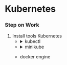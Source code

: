 # Kubernetes
### Step on Work
1. Install tools Kubernetes
   - <details>
     <summary>kubectl</summary>

     - Ref
       - https://kubernetes.io/docs/tasks/tools/install-kubectl-windows/

     - download Kubectl.exe to path want

       ```
       curl.exe -LO "https://dl.k8s.io/release/v1.26.0/bin/windows/amd64/kubectl.exe"
       ```
       
     - Add Path to environment variable

       - Search environment
    
         ![](image/environment.png)

       - Click Environment Variables...

         ![](image/clickEnVa.png)

       - Select Path Click Edit

         ![](image/selectPath.png)

       - Click New
         
         ![](image/listPath.png)

       - Add Path that have kubectl.exe
       - Click OK
    
     - Test Kubectl enable 
       ```
       kubectl version --client
       ```

     </details>
     
   - <details>
     <summary>minikube</summary>

     - Ref
       - https://minikube.sigs.k8s.io/docs/start/

     - download minikube.exe
       ```ruby
       New-Item -Path 'c:<path want to install>' -Name 'minikube' -ItemType Directory -Force #create folder minikube
       Invoke-WebRequest -OutFile 'c:<path want to install>\minikube\minikube.exe' -Uri 'https://github.com/kubernetes/minikube/releases/latest/download/minikube-windows-amd64.exe' -UseBasicParsing #download install to path
       ```

     - Add Path to environment variable
       ```ruby
       $oldPath = [Environment]::GetEnvironmentVariable('Path', [EnvironmentVariableTarget]::Machine)
        if ($oldPath.Split(';') -inotcontains 'C:<path folder minikube.exe>'){ `
        [Environment]::SetEnvironmentVariable('Path', $('{0};C:<path folder minikube.exe>' -f $oldPath), [EnvironmentVariableTarget]::Machine) `
        }
       ```
     - Restart Terminal

     </details>

   - docker engine